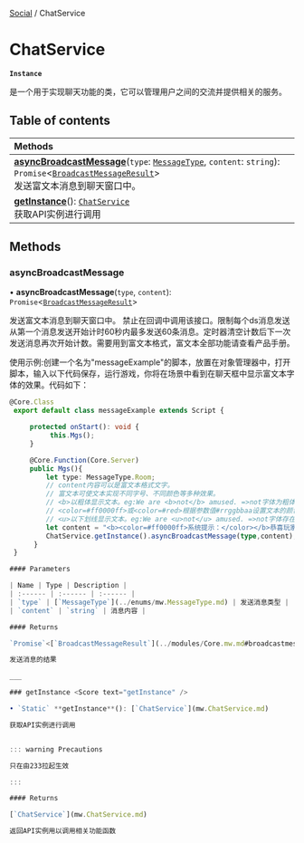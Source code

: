 [Social](../groups/Core.Social.md) / ChatService

# ChatService <Badge type="tip" text="Class" /> <Score text="ChatService" />

**`Instance`**

是一个用于实现聊天功能的类，它可以管理用户之间的交流并提供相关的服务。

## Table of contents

| Methods |
| :-----|
| **[asyncBroadcastMessage](mw.ChatService.md#asyncbroadcastmessage)**(`type`: [`MessageType`](../enums/mw.MessageType.md), `content`: `string`): `Promise`<[`BroadcastMessageResult`](../modules/Core.mw.md#broadcastmessageresult)\> <br> 发送富文本消息到聊天窗口中。|
| **[getInstance](mw.ChatService.md#getinstance)**(): [`ChatService`](mw.ChatService.md) <br> 获取API实例进行调用|

## Methods

### asyncBroadcastMessage <Score text="asyncBroadcastMessage" /> 

• **asyncBroadcastMessage**(`type`, `content`): `Promise`<[`BroadcastMessageResult`](../modules/Core.mw.md#broadcastmessageresult)\> <Badge type="tip" text="server" />

发送富文本消息到聊天窗口中。
禁止在回调中调用该接口。限制每个ds消息发送从第一个消息发送开始计时60秒内最多发送60条消息。定时器清空计数后下一次发送消息再次开始计数。需要用到富文本格式，富文本全部功能请查看产品手册。


使用示例:创建一个名为"messageExample"的脚本，放置在对象管理器中，打开脚本，输入以下代码保存，运行游戏，你将在场景中看到在聊天框中显示富文本字体的效果。代码如下：
```ts
@Core.Class
 export default class messageExample extends Script {

     protected onStart(): void {
          this.Mgs();
     }

     @Core.Function(Core.Server)
     public Mgs(){
         let type: MessageType.Room;
         // content内容可以是富文本格式文字。
         // 富文本可使文本实现不同字号、不同颜色等多种效果。
         // <b>以粗体显示文本。eg:We are <b>not</b> amused. =>not字体为粗体
         // <color=#ff0000ff>或<color=#red>根据参数值#rrggbbaa设置文本的颜色，分别表示颜色的红、绿、蓝和 Alpha（透明度）值，大小写都能识别.eg:We are <color=#red>colorfully</color> amused. =>colorfully字体为红色。
         // <u>以下划线显示文本。eg:We are <u>not</u> amused. =>not字体存在下划线。
         let content = "<b><color=#ff0000ff>系统提示：</color></b>恭喜玩家<b><u><color=#yellow>起个名字好难</color> </u></b>！在<u><color=#red>萌宠转转转</color></u>活动中获得活泼可爱的<u><color=#black>萌兔宝宝</color> </u> ！";
         ChatService.getInstance().asyncBroadcastMessage(type,content);
      }
 }

#### Parameters

| Name | Type | Description |
| :------ | :------ | :------ |
| `type` | [`MessageType`](../enums/mw.MessageType.md) | 发送消息类型 |
| `content` | `string` | 消息内容 |

#### Returns

`Promise`<[`BroadcastMessageResult`](../modules/Core.mw.md#broadcastmessageresult)\>

发送消息的结果

___

### getInstance <Score text="getInstance" /> 

• `Static` **getInstance**(): [`ChatService`](mw.ChatService.md) 

获取API实例进行调用


::: warning Precautions

只在由233拉起生效

:::

#### Returns

[`ChatService`](mw.ChatService.md)

返回API实例用以调用相关功能函数
